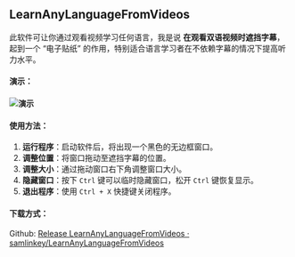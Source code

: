 ## **LearnAnyLanguageFromVideos**  

此软件可让你通过观看视频学习任何语言，我是说 **在观看双语视频时遮挡字幕**，起到一个 “电子贴纸” 的作用，特别适合语言学习者在不依赖字幕的情况下提高听力水平。





#### 演示：

#### ![演示](https://www.helloimg.com/i/2024/12/10/6757d843b7f91.gif)



#### **使用方法**：

1. **运行程序**：启动软件后，将出现一个黑色的无边框窗口。
2. **调整位置**：将窗口拖动至遮挡字幕的位置。
3. **调整大小**：通过拖动窗口右下角调整窗口大小。
4. **隐藏窗口**：按下 `Ctrl` 键可以临时隐藏窗口，松开 `Ctrl` 键恢复显示。
5. **退出程序**：使用 `Ctrl + X` 快捷键关闭程序。





#### **下载方式：**

Github:  [Release LearnAnyLanguageFromVideos · samlinkey/LearnAnyLanguageFromVideos](https://github.com/samlinkey/LearnAnyLanguageFromVideos/releases/tag/release)


